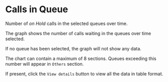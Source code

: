 # Calls in Queue

Number of *on Hold* calls in the selected queues over time.

The graph shows the number of calls waiting in the queues over time
selected.

If no queue has been selected, the graph will not show any data.

The chart can contain a maximum of 8 sections. Queues exceeding this number
will appear in ``Others`` section.

If present, click the ``View details`` button to view all the data
in table format.
